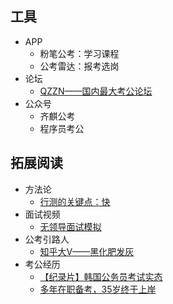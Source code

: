 ## 工具

+ APP
  + 粉笔公考：学习课程
  + 公考雷达：报考选岗
+ 论坛
  + [QZZN——国内最大考公论坛](https://bbs.qzzn.com/)
+ 公众号
  + 齐麒公考
  + 程序员考公

## 拓展阅读

+ 方法论
  + [行测的关键点：快](https://www.zhihu.com/question/266860999/answer/613142901)
+ 面试视频
  + [无领导面试模拟](https://www.bilibili.com/video/BV1WT4y1g7ty?from=search&seid=4151423607237314499)
+ 公考引路人
  + [知乎大V——黑化肥发灰](https://www.zhihu.com/people/MR.heihuafeifahui)
+ 考公经历
  + [【纪录片】韩国公务员考试实态](https://www.bilibili.com/video/BV1gW411x7xc/?spm_id_from=333.788.recommend_more_video.0)
  + [多年在职备考，35岁终于上岸](https://bbs.qzzn.com/forum.php?mod=viewthread&tid=16730857&extra=&authorid=5788628&page=1)
